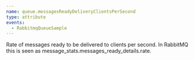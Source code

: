 ```yaml
---
name: queue.messagesReadyDeliveryClientsPerSecond
type: attribute
events:
  - RabbitmqQueueSample
---
```


Rate of messages ready to be delivered to clients per second. In RabbitMQ this is seen as message\_stats.messages\_ready\_details.rate.